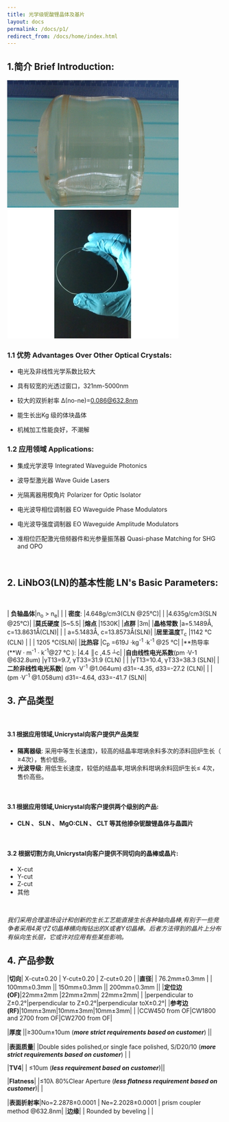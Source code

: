 ```yaml
---
title: 光学级铌酸锂晶体及基片
layout: docs
permalink: /docs/p1/
redirect_from: /docs/home/index.html
---
```


## 1.简介 Brief Introduction:

<div class="row">
    <div class="col-sm-6">
        <img src="/img/img2.jpg" alt="" class="img-responsive center-block">
    </div>
    <div class="col-sm-6">
        <img src="/img/img22.jpg" alt="" class="img-responsive center-block">    
    </div>
</div>



### 1.1 优势 Advantages Over Other Optical Crystals: 

* 电光及非线性光学系数比较大

* 具有较宽的光透过窗口，321nm-5000nm

* 较大的双折射率      Δ(no-ne)=0.086@632.8nm

* 能生长出Kg 级的体块晶体

* 机械加工性能良好，不潮解

### 1.2 应用领域 Applications:

* 集成光学波导 Integrated Waveguide Photonics

* 波导型激光器 Wave Guide Lasers

* 光隔离器用楔角片 Polarizer for Optic Isolator

* 电光波导相位调制器 EO Waveguide Phase Modulators

* 电光波导强度调制器 EO Waveguide Amplitude Modulators

* 准相位匹配激光倍频器件和光参量振荡器 Quasi-phase Matching for SHG and OPO

<br>

## 2. LiNbO3(LN)的基本性能 LN's Basic Parameters:

<br>

| **负轴晶体**|n<sub>o</sub> > n<sub>e</sub>| |
| **密度**: |4.648g/cm3(CLN @25℃)|
| |4.635g/cm3(SLN @25℃)|
|**莫氏硬度** |5~5.5|
|**熔点** |1530K|
|**点群** |3m|
|**晶格常数** |a=5.1489Ǻ, c=13.8631Ǻ(CLN)|
| | a=5.1483Ǻ, c=13.8573Ǻ(SLN)|
|**居里温度**T<sub>c</sub>  |1142 ℃(CLN) |
| | 1205 ℃(SLN)|
|**比热容** |C<sub>p</sub> =619J ·kg<sup>-1</sup> ·k<sup>-1</sup>   @25 ℃|
|**热导率(**W · m<sup>-1</sup> · k<sup>-1</sup>@27 ℃ ): |4.4 ║c ,4.5  ┴c|
|**自由线性电光系数**(pm ·V-1 @632.8um) |γT13=9.7, γT33=31.9  (CLN) |
| |γT13=10.4, γT33=38.3 (SLN)|
|**二阶非线性电光系数**| (pm ·V<sup>-1</sup> @1.064um) d31=-4.35, d33=-27.2  (CLN)|
| |(pm ·V<sup>-1</sup> @1.058um) d31=-4.64, d33=-41.7 (SLN)|

## 3. 产品类型

<br>


#### 3.1 根据应用领域,Unicrystal向客户提供产品类型

* **隔离器级**: 采用中等生长速度)，较高的结晶率坩埚余料多次的添料回炉生长（ ≥4次），售价低些。
* **光波导级**: 用低生长速度，较低的结晶率,坩埚余料坩埚余料回炉生长≤ 4次，售价高些。
<br>


#### 3.1 根据应用领域,Unicrystal向客户提供两个级别的产品:

* **CLN 、 SLN 、 MgO:CLN 、 CLT  等其他掺杂铌酸锂晶体与晶圆片**

<br>

#### 3.2 根据切割方向,Unicrystal向客户提供不同切向的晶棒或晶片:
* X-cut
* Y-cut
* Z-cut
* 其他

<br>

*我们采用合理温场设计和创新的生长工艺能直接生长各种轴向晶棒,有别于一些竞争者采用4英寸Z切晶棒横向掏钻出的X或者Y切晶棒。后者方法得到的晶片上分布有纵向生长层，它或许对应用有些某些影响。*

## 4. 产品参数 

|**切向**| 	X-cut±0.20 | Y-cut±0.20 | Z-cut±0.20 |
|**直径**| | 76.2mm±0.3mm | | 100mm±0.3mm || 150mm±0.3mm || 200mm±0.3mm ||
|**定位边(OF)**|22mm±2mm |22mm±2mm| 22mm±2mm|
| |perpendicular to Z±0.2°|perpendicular to Z±0.2°|perpendicular toX±0.2°|
|**参考边(RF)**|10mm±3mm|10mm±3mm|10mm±3mm|
| |CCW450 from OF|CW1800 and 2700 from OF|CW2700 from OF|

|**厚度**  ||≥300um±10um (***more strict requirements based on customer***) ||

|**表面质量**| |Double sides polished,or single face polished, S/D20/10 (***more strict requirements based on customer***) | |

|**TV4**| |	≤10um (***less  requirement based on customer***)||

|**Flatness**| |≤10λ 80%Clear Aperture (***less flatness  requirement based on customer***)| |

|**表面折射率**|No=2.2878±0.0001 | Ne=2.2028±0.0001 | prism coupler method @632.8nm|
|**边缘**| | Rounded by beveling | |
